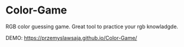 # Color-Game

RGB color guessing game.
Great tool to practice your rgb knowladgde.

DEMO: https://przemyslawsaja.github.io/Color-Game/

